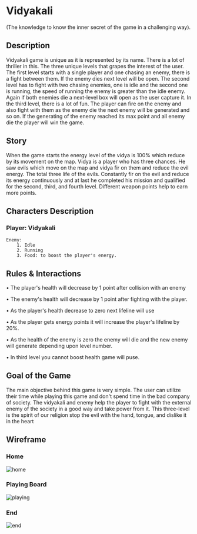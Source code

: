 # Vidyakali
(The knowledge to know the inner secret of the game in a challenging way).
## Description
Vidyakali game is unique as it is represented by its name. There is a lot of thriller in this. The three unique levels that grapes the interest of the user. The first level starts with a single player and one chasing an enemy, there is a fight between them. If the enemy dies next level will be open. The second level has to fight with two chasing enemies, one is idle and the second one is running, the speed of running the enemy is greater than the idle enemy. Again if both enemies die a next-level box will open as the user capture it. In the third level, there is a lot of fun. The player can fire on the enemy and also fight with them as the enemy die the next enemy will be generated and so on. If the generating of the enemy reached its max point and all enemy die the player will win the game.
## Story
When the game starts the energy level of the vidya is 100% which reduce by its movement on the map. Vidya is a player who has three chances. He saw evils which move on the map and vidya fir on them and reduce the evil energy. The total three life of the evils. Constantly fir on the evil and reduce its energy continuously and at last he completed his mission and qualified for the second, third, and fourth level. Different weapon points help to earn more points.
##	Characters Description
### Player: Vidyakali 
    Enemy:
        1. Idle 
        2. Running
        3. Food: to boost the player's energy.

##	Rules & Interactions
•	The player's health will decrease by 1 point after collision with an enemy 

•	The enemy's health will decrease by 1 point after fighting with the player.

•	As the player's health decrease to zero next lifeline will use

•	As the player gets energy points it will increase the player's lifeline by 20%.

•	As the health of the enemy is zero the enemy will die and the new enemy will generate depending upon level number.

•	In third level you cannot boost health game will puse.

##	Goal of the Game
The main objective behind this game is very simple. The user can utilize their time while playing this game and don't spend time in the bad company of society. The vidyakali and enemy help the player to fight with the external enemy of the society in a good way and take power from it. This three-level is the spirit of our religion stop the evil with the hand, tongue, and dislike it in the heart
## Wireframe
### Home 
![home](https://user-images.githubusercontent.com/96945594/179959723-4f4d8508-53d6-481e-9c49-34857b9017cf.JPG)
### Playing Board
![playing](https://user-images.githubusercontent.com/96945594/179959710-d35bb660-ab3a-46f6-8cd1-9650d5a31d59.JPG)
### End 
![end](https://user-images.githubusercontent.com/96945594/179959719-98e24b65-861c-4ae7-b1c9-592b1587c823.JPG)
